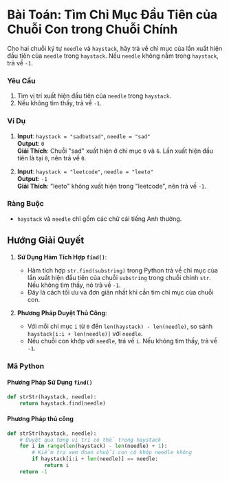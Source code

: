 # Bài Toán: Tìm Chỉ Mục Đầu Tiên của Chuỗi Con trong Chuỗi Chính

Cho hai chuỗi ký tự `needle` và `haystack`, hãy trả về chỉ mục của lần xuất hiện đầu tiên của `needle` trong `haystack`. Nếu `needle` không nằm trong `haystack`, trả về `-1`.

### Yêu Cầu

1. Tìm vị trí xuất hiện đầu tiên của `needle` trong `haystack`.
2. Nếu không tìm thấy, trả về `-1`.

### Ví Dụ

1. **Input**: `haystack = "sadbutsad"`, `needle = "sad"`  
   **Output**: `0`  
   **Giải Thích**: Chuỗi "sad" xuất hiện ở chỉ mục `0` và `6`. Lần xuất hiện đầu tiên là tại `0`, nên trả về `0`.

2. **Input**: `haystack = "leetcode"`, `needle = "leeto"`  
   **Output**: `-1`  
   **Giải Thích**: "leeto" không xuất hiện trong "leetcode", nên trả về `-1`.

### Ràng Buộc

- `haystack` và `needle` chỉ gồm các chữ cái tiếng Anh thường.

## Hướng Giải Quyết

1. **Sử Dụng Hàm Tích Hợp `find()`**:
   - Hàm tích hợp `str.find(substring)` trong Python trả về chỉ mục của lần xuất hiện đầu tiên của chuỗi `substring` trong chuỗi chính `str`. Nếu không tìm thấy, nó trả về `-1`.
   - Đây là cách tối ưu và đơn giản nhất khi cần tìm chỉ mục của chuỗi con.

2. **Phương Pháp Duyệt Thủ Công**:
   - Với mỗi chỉ mục `i` từ `0` đến `len(haystack) - len(needle)`, so sánh `haystack[i:i + len(needle)]` với `needle`.
   - Nếu chuỗi con khớp với `needle`, trả về `i`. Nếu không tìm thấy, trả về `-1`.

### Mã Python

#### Phương Pháp Sử Dụng `find()`

```python
def strStr(haystack, needle):
    return haystack.find(needle)
```
#### Phương Pháp thủ công

```python
def strStr(haystack, needle):
    # Duyệt qua từng vị trí có thể trong haystack
    for i in range(len(haystack) - len(needle) + 1):
        # Kiểm tra xem đoạn chuỗi con có khớp needle không
        if haystack[i:i + len(needle)] == needle:
            return i
    return -1
```
